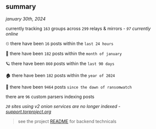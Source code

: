 
## summary
_january 30th, 2024_

currently tracking `163` groups across `299` relays & mirrors - _`97` currently online_

⏲ there have been `16` posts within the `last 24 hours`

🦈 there have been `182` posts within the `month of january`

🪐 there have been `860` posts within the `last 90 days`

🏚 there have been `182` posts within the `year of 2024`

🦕 there have been `9464` posts `since the dawn of ransomwatch`

there are `96` custom parsers indexing posts

_`20` sites using v2 onion services are no longer indexed - [support.torproject.org](https://support.torproject.org/onionservices/v2-deprecation/)_

> see the project [README](https://github.com/joshhighet/ransomwatch#ransomwatch--) for backend technicals
